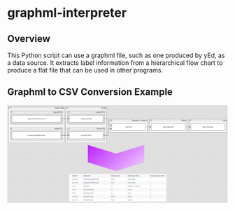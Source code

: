 # graphml-interpreter

## Overview
This Python script can use a graphml file, such as one produced by yEd, as a data source. It extracts label information from a hierarchical flow chart to produce a flat file that can be used in other programs.

## Graphml to CSV Conversion Example
![Graphml to CSV Conversion Example](https://raw.githubusercontent.com/viperior/graphml-interpreter/master/graphml-interpreter-demo.png)
